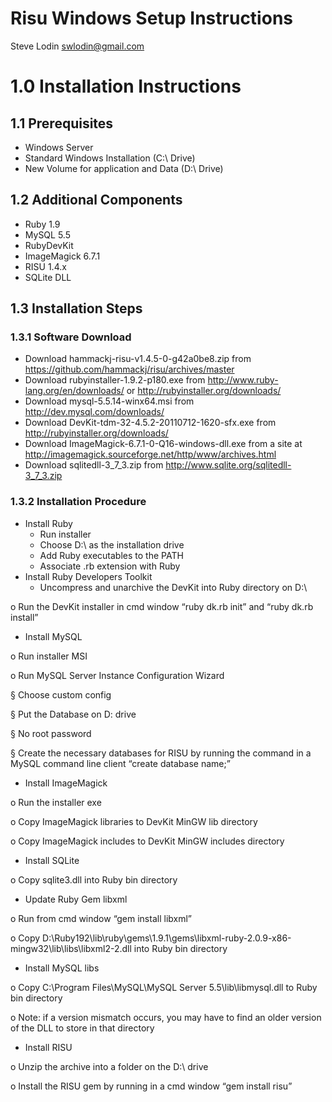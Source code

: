 # Risu Windows Setup Instructions

Steve Lodin <swlodin@gmail.com>


# 1.0       Installation Instructions

## 1.1   Prerequisites
- Windows Server
- Standard Windows Installation (C:\ Drive)
- New Volume for application and Data (D:\ Drive)

## 1.2   Additional Components
- Ruby 1.9
- MySQL 5.5
- RubyDevKit
- ImageMagick 6.7.1
- RISU 1.4.x
- SQLite DLL

## 1.3 Installation Steps
### 1.3.1 Software Download

- Download hammackj-risu-v1.4.5-0-g42a0be8.zip from https://github.com/hammackj/risu/archives/master  
- Download rubyinstaller-1.9.2-p180.exe from http://www.ruby-lang.org/en/downloads/ or http://rubyinstaller.org/downloads/
- Download mysql-5.5.14-winx64.msi from http://dev.mysql.com/downloads/
- Download DevKit-tdm-32-4.5.2-20110712-1620-sfx.exe from http://rubyinstaller.org/downloads/
- Download ImageMagick-6.7.1-0-Q16-windows-dll.exe from a site at http://imagemagick.sourceforge.net/http/www/archives.html
- Download sqlitedll-3_7_3.zip from http://www.sqlite.org/sqlitedll-3_7_3.zip

### 1.3.2 Installation Procedure
- Install Ruby
	- Run installer
	- Choose D:\ as the installation drive
	- Add Ruby executables to the PATH
	- Associate .rb extension with Ruby
- Install Ruby Developers Toolkit
	- Uncompress and unarchive the DevKit into Ruby directory on D:\

o   Run the DevKit installer in cmd window “ruby dk.rb init” and “ruby dk.rb install”

- Install MySQL

o   Run installer MSI

o   Run MySQL Server Instance Configuration Wizard

§  Choose custom config

§  Put the Database on D: drive

§  No root password

§  Create the necessary databases for RISU by running the command in a MySQL command line client “create database name;” 

- Install ImageMagick

o   Run the installer exe

o   Copy ImageMagick libraries to DevKit MinGW lib directory

o   Copy ImageMagick includes to DevKit MinGW includes directory

- Install SQLite

o   Copy sqlite3.dll into Ruby bin directory

- Update Ruby Gem libxml

o   Run from cmd window “gem install libxml”

o   Copy D:\Ruby192\lib\ruby\gems\1.9.1\gems\libxml-ruby-2.0.9-x86-mingw32\lib\libs\libxml2-2.dll into Ruby bin directory

- Install MySQL libs

o   Copy C:\Program Files\MySQL\MySQL Server 5.5\lib\libmysql.dll to Ruby bin directory

o   Note: if a version mismatch occurs, you may have to find an older version of the DLL to store in that directory

- Install RISU

o   Unzip the archive into a folder on the D:\ drive

o   Install the RISU gem by running in a cmd window “gem install risu”